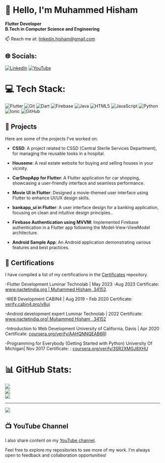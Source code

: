 # 👋 Hello, I'm Muhammed Hisham

**Flutter Developer**  
**B.Tech in Computer Science and Engineering**

📫 Reach me at: linkedin.hisham@gmail.com

## 🌐 Socials:
[![LinkedIn](https://img.shields.io/badge/LinkedIn-%230077B5.svg?logo=linkedin&logoColor=white)](https://www.linkedin.com/in/hisham-ka/) 
[![YouTube](https://img.shields.io/badge/-YouTube-black?logo=youtube&logoColor=red&style=flat-square)](https://www.youtube.com/channel/UCh6eC6exSKUQjDRCK104p-Q)

 
# 💻 Tech Stack:
![Flutter](https://img.shields.io/badge/Flutter-%2302569B.svg?style=for-the-badge&logo=Flutter&logoColor=white) ![Git](https://img.shields.io/badge/git-%23F05033.svg?style=for-the-badge&logo=git&logoColor=white) ![Dart](https://img.shields.io/badge/dart-%230175C2.svg?style=for-the-badge&logo=dart&logoColor=white) ![Firebase](https://img.shields.io/badge/firebase-%23039BE5.svg?style=for-the-badge&logo=firebase) ![Java](https://img.shields.io/badge/java-%23ED8B00.svg?style=for-the-badge&logo=openjdk&logoColor=white) ![HTML5](https://img.shields.io/badge/html5-%23E34F26.svg?style=for-the-badge&logo=html5&logoColor=white) ![JavaScript](https://img.shields.io/badge/javascript-%23323330.svg?style=for-the-badge&logo=javascript&logoColor=%23F7DF1E) ![Python](https://img.shields.io/badge/python-3670A0?style=for-the-badge&logo=python&logoColor=ffdd54) ![Ionic](https://img.shields.io/badge/Ionic-%233880FF.svg?style=for-the-badge&logo=Ionic&logoColor=white) ![GitHub](https://img.shields.io/badge/github-%23121011.svg?style=for-the-badge&logo=github&logoColor=white)

## 🚀 Projects

Here are some of the projects I've worked on:

- **CSSD**: A project related to CSSD (Central Sterile Services Department), for managing the reusable tooks in a hospital.
  
- **Houseme**: A real estate website for buying and selling houses in your vicinity. 

- **CarShopApp for Flutter**: A Flutter application for car shopping, showcasing a user-friendly interface and seamless performance. 

- **Movie UI in Flutter**: Designed a movie-themed user interface using Flutter to enhance UI/UX design skills. 

- **bankapp_ui in Flutter**: A user interface design for a banking application, focusing on clean and intuitive design principles.. 

- **Firebase Authentication using MVVM**: Implemented Firebase authentication in a Flutter app following the Model-View-ViewModel architecture.  

- **Android Sample App**: An Android application demonstrating various features and best practices.  

## 📜 Certifications

I have compiled a list of my certifications in the [Certificates](https://github.com/Hishamkool/Certificates) repository.

-Flutter Development
Luminar Technolab | May 2023 -Aug 2023
Certificate: [www.nactetindia.org | Muhammed Hisham, 34152](https://www.nactetindia.org/search.php).

-WEB Development
CABIN4 | Aug 2019 – Feb 2020
Certificate: [verify.cabin4.pro/v8uj]([verify.cabin4.pro/v8uj](https://verify.cabin4.pro/v8uj)) 

-Android development expert
Luminar Technolab | 2022
Certificate: [www.nactetindia.org| Muhammed Hisham , 34152](https://www.nactetindia.org/search.php) 

-Introduction to Web Development
University of California, Davis | Apr 2020
Certificate: [coursera.org/verify/AAHQNNQEAB6R](https://www.coursera.org/account/accomplishments/verify/AAHQNNQEAB6R))

-Programming for Everybody (Getting Started with Python)
University Of Michigan| Nov 2017 
Certificate: : [coursera.org/verify/3SR2XMGJ8XHU](https://www.coursera.org/account/accomplishments/verify/3SR2XMGJ8XHU)

# 📊 GitHub Stats:
![](https://github-readme-stats.vercel.app/api?username=Hishamkool&theme=dark&hide_border=false&include_all_commits=false&count_private=false)<br/>
![](https://github-readme-streak-stats.herokuapp.com/?user=Hishamkool&theme=dark&hide_border=false)<br/>
![](https://github-readme-stats.vercel.app/api/top-langs/?username=Hishamkool&theme=dark&hide_border=false&include_all_commits=false&count_private=false&layout=compact)

---
[![](https://visitcount.itsvg.in/api?id=Hishamkool&icon=0&color=0)](https://visitcount.itsvg.in)

## 📺 YouTube Channel

I also share content on my [YouTube channel](https://www.youtube.com/channel/UCh6eC6exSKUQjDRCK104p-Q).

Feel free to explore my repositories to see more of my work. I'm always open to feedback and collaboration opportunities!




<!-- Proudly created with GPRM ( https://gprm.itsvg.in ) -->
